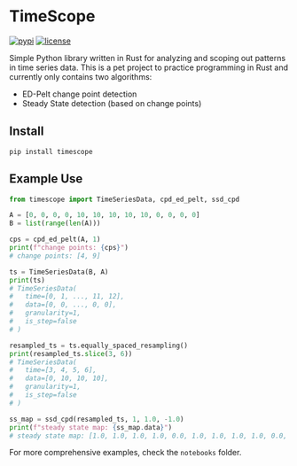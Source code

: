# TimeScope

[![pypi](https://img.shields.io/pypi/v/timescope.svg)](https://pypi.python.org/pypi/timescope)
[![license](https://img.shields.io/github/license/evertoncolling/timescope.svg)](https://github.com/evertoncolling/timescope/blob/main/LICENSE)

Simple Python library written in Rust for analyzing and scoping out patterns in time series data. This is a pet project to practice programming in Rust and currently only contains two algorithms:
* ED-Pelt change point detection
* Steady State detection (based on change points)

## Install
```
pip install timescope
```

## Example Use
```python
from timescope import TimeSeriesData, cpd_ed_pelt, ssd_cpd

A = [0, 0, 0, 0, 10, 10, 10, 10, 10, 0, 0, 0, 0]
B = list(range(len(A)))

cps = cpd_ed_pelt(A, 1)
print(f"change points: {cps}")
# change points: [4, 9]

ts = TimeSeriesData(B, A)
print(ts)
# TimeSeriesData(
#   time=[0, 1, ..., 11, 12],
#   data=[0, 0, ..., 0, 0],
#   granularity=1,
#   is_step=false
# )

resampled_ts = ts.equally_spaced_resampling()
print(resampled_ts.slice(3, 6))
# TimeSeriesData(
#   time=[3, 4, 5, 6],
#   data=[0, 10, 10, 10],
#   granularity=1,
#   is_step=false
# )

ss_map = ssd_cpd(resampled_ts, 1, 1.0, -1.0)
print(f"steady state map: {ss_map.data}")
# steady state map: [1.0, 1.0, 1.0, 1.0, 0.0, 1.0, 1.0, 1.0, 1.0, 0.0, 1.0, 1.0, 1.0]
```

For more comprehensive examples, check the `notebooks` folder.